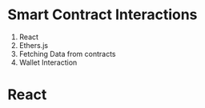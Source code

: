 # Smart Contract Interactions



1. React
2. Ethers.js
3. Fetching Data from contracts
4. Wallet Interaction



# React